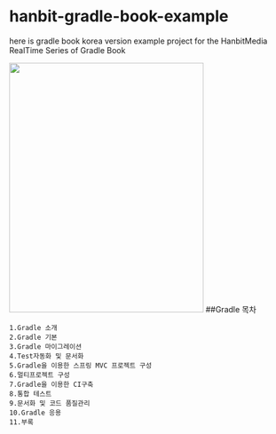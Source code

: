 # hanbit-gradle-book-example
here is gradle book korea version example project for the HanbitMedia RealTime Series of Gradle Book

<img src="http://i.imgur.com/lJnkuRs.jpg" width="350" height="450"/>
##Gradle 목차

	1.Gradle 소개
    2.Gradle 기본
    3.Gradle 마이그레이션
    4.Test자동화 및 문서화
    5.Gradle을 이용한 스프링 MVC 프로젝트 구성
    6.멀티프로젝트 구성
    7.Gradle을 이용한 CI구축
    8.통합 테스트
    9.문서화 및 코드 품질관리
    10.Gradle 응용
    11.부록
  

